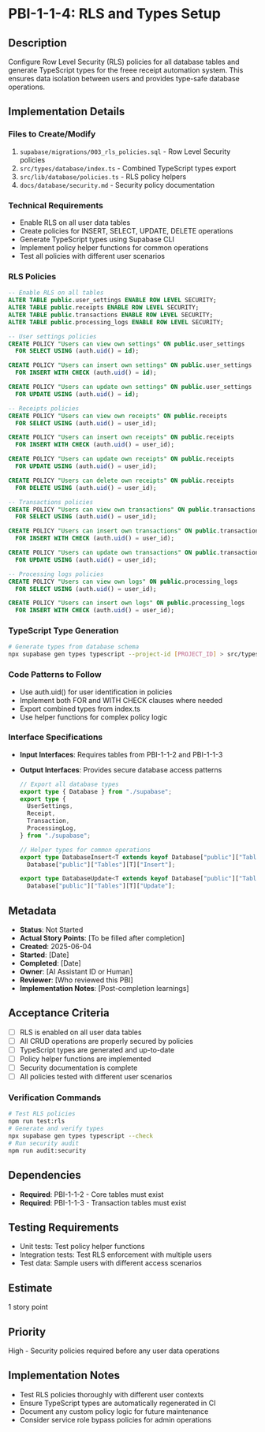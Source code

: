 # PBI-1-1-4: RLS and Types Setup

## Description

Configure Row Level Security (RLS) policies for all database tables and generate
TypeScript types for the freee receipt automation system. This ensures data
isolation between users and provides type-safe database operations.

## Implementation Details

### Files to Create/Modify

1. `supabase/migrations/003_rls_policies.sql` - Row Level Security policies
2. `src/types/database/index.ts` - Combined TypeScript types export
3. `src/lib/database/policies.ts` - RLS policy helpers
4. `docs/database/security.md` - Security policy documentation

### Technical Requirements

- Enable RLS on all user data tables
- Create policies for INSERT, SELECT, UPDATE, DELETE operations
- Generate TypeScript types using Supabase CLI
- Implement policy helper functions for common operations
- Test all policies with different user scenarios

### RLS Policies

```sql
-- Enable RLS on all tables
ALTER TABLE public.user_settings ENABLE ROW LEVEL SECURITY;
ALTER TABLE public.receipts ENABLE ROW LEVEL SECURITY;
ALTER TABLE public.transactions ENABLE ROW LEVEL SECURITY;
ALTER TABLE public.processing_logs ENABLE ROW LEVEL SECURITY;

-- User settings policies
CREATE POLICY "Users can view own settings" ON public.user_settings
  FOR SELECT USING (auth.uid() = id);

CREATE POLICY "Users can insert own settings" ON public.user_settings
  FOR INSERT WITH CHECK (auth.uid() = id);

CREATE POLICY "Users can update own settings" ON public.user_settings
  FOR UPDATE USING (auth.uid() = id);

-- Receipts policies
CREATE POLICY "Users can view own receipts" ON public.receipts
  FOR SELECT USING (auth.uid() = user_id);

CREATE POLICY "Users can insert own receipts" ON public.receipts
  FOR INSERT WITH CHECK (auth.uid() = user_id);

CREATE POLICY "Users can update own receipts" ON public.receipts
  FOR UPDATE USING (auth.uid() = user_id);

CREATE POLICY "Users can delete own receipts" ON public.receipts
  FOR DELETE USING (auth.uid() = user_id);

-- Transactions policies
CREATE POLICY "Users can view own transactions" ON public.transactions
  FOR SELECT USING (auth.uid() = user_id);

CREATE POLICY "Users can insert own transactions" ON public.transactions
  FOR INSERT WITH CHECK (auth.uid() = user_id);

CREATE POLICY "Users can update own transactions" ON public.transactions
  FOR UPDATE USING (auth.uid() = user_id);

-- Processing logs policies
CREATE POLICY "Users can view own logs" ON public.processing_logs
  FOR SELECT USING (auth.uid() = user_id);

CREATE POLICY "Users can insert own logs" ON public.processing_logs
  FOR INSERT WITH CHECK (auth.uid() = user_id);
```

### TypeScript Type Generation

```bash
# Generate types from database schema
npx supabase gen types typescript --project-id [PROJECT_ID] > src/types/database/supabase.ts
```

### Code Patterns to Follow

- Use auth.uid() for user identification in policies
- Implement both FOR and WITH CHECK clauses where needed
- Export combined types from index.ts
- Use helper functions for complex policy logic

### Interface Specifications

- **Input Interfaces**: Requires tables from PBI-1-1-2 and PBI-1-1-3
- **Output Interfaces**: Provides secure database access patterns

  ```typescript
  // Export all database types
  export type { Database } from "./supabase";
  export type {
    UserSettings,
    Receipt,
    Transaction,
    ProcessingLog,
  } from "./supabase";

  // Helper types for common operations
  export type DatabaseInsert<T extends keyof Database["public"]["Tables"]> =
    Database["public"]["Tables"][T]["Insert"];

  export type DatabaseUpdate<T extends keyof Database["public"]["Tables"]> =
    Database["public"]["Tables"][T]["Update"];
  ```

## Metadata

- **Status**: Not Started
- **Actual Story Points**: [To be filled after completion]
- **Created**: 2025-06-04
- **Started**: [Date]
- **Completed**: [Date]
- **Owner**: [AI Assistant ID or Human]
- **Reviewer**: [Who reviewed this PBI]
- **Implementation Notes**: [Post-completion learnings]

## Acceptance Criteria

- [ ] RLS is enabled on all user data tables
- [ ] All CRUD operations are properly secured by policies
- [ ] TypeScript types are generated and up-to-date
- [ ] Policy helper functions are implemented
- [ ] Security documentation is complete
- [ ] All policies tested with different user scenarios

### Verification Commands

```bash
# Test RLS policies
npm run test:rls
# Generate and verify types
npx supabase gen types typescript --check
# Run security audit
npm run audit:security
```

## Dependencies

- **Required**: PBI-1-1-2 - Core tables must exist
- **Required**: PBI-1-1-3 - Transaction tables must exist

## Testing Requirements

- Unit tests: Test policy helper functions
- Integration tests: Test RLS enforcement with multiple users
- Test data: Sample users with different access scenarios

## Estimate

1 story point

## Priority

High - Security policies required before any user data operations

## Implementation Notes

- Test RLS policies thoroughly with different user contexts
- Ensure TypeScript types are automatically regenerated in CI
- Document any custom policy logic for future maintenance
- Consider service role bypass policies for admin operations
